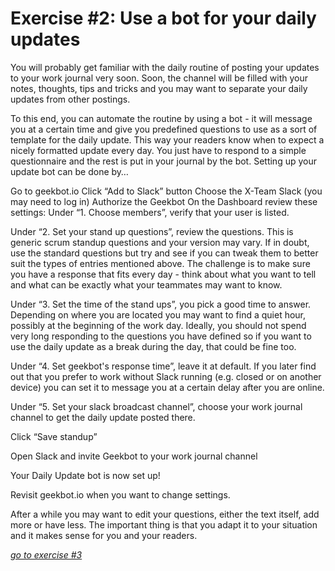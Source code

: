 # Exercise #2: Use a bot for your daily updates

You will probably get familiar with the daily routine of posting your updates to your work journal very soon. Soon, the channel will be filled with your notes, thoughts, tips and tricks and you may want to separate your daily updates from other postings.

To this end, you can automate the routine by using a bot - it will message you at a certain time and give you predefined questions to use as a sort of template for the daily update. This way your readers know when to expect a nicely formatted update every day. You just have to respond to a simple questionnaire and the rest is put in your journal by the bot.
Setting up your update bot can be done by…

Go to geekbot.io
Click “Add to Slack” button
Choose the X-Team Slack (you may need to log in)
Authorize the Geekbot
On the Dashboard review these settings:
Under “1. Choose members”, verify that your user is listed.


Under “2. Set your stand up questions”, review the questions. This is generic scrum standup questions and your version may vary. If in doubt, use the standard questions but try and see if you can tweak them to better suit the types of entries mentioned above. The challenge is to make sure you have a response that fits every day - think about what you want to tell and what can be exactly what your teammates may want to know.


Under “3. Set the time of the stand ups”, you pick a good time to answer. Depending on where you are located you may want to find a quiet hour, possibly at the beginning of the work day. Ideally, you should not spend very long responding to the questions you have defined so if you want to use the daily update as a break during the day, that could be fine too.


Under “4. Set geekbot's response time”, leave it at default. If you later find out that you prefer to work without Slack running (e.g. closed or on another device) you can set it to message you at a certain delay after you are online.


Under “5. Set your slack broadcast channel”, choose your work journal channel to get the daily update posted there.


Click “Save standup”


Open Slack and invite Geekbot to your work journal channel


Your Daily Update bot is now set up!


Revisit geekbot.io when you want to change settings.

After a while you may want to edit your questions, either the text itself, add more or have less. The important thing is that you adapt it to your situation and it makes sense for you and your readers.

[_go to exercise #3_](ex3%20Don't%20forget%20to%20talk%20to%20your%20team.md)